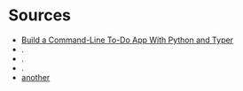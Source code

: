 # Sources

- [Build a Command-Line To-Do App With Python and Typer](https://realpython.com/python-typer-cli/)
- .
- .
- .
- [another](https://codeburst.io/building-beautiful-command-line-interfaces-with-python-26c7e1bb54df)










